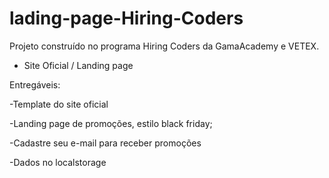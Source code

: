 # lading-page-Hiring-Coders
Projeto construído no programa Hiring Coders da GamaAcademy e VETEX.

- Site Oficial / Landing page  

Entregáveis: 

-Template do site oficial 

-Landing page de promoções, estilo black friday; 

-Cadastre seu e-mail para receber promoções 

-Dados no localstorage
